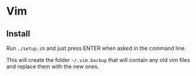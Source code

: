 # Vim

## Install 

Run ```./setup.sh``` and just press ENTER when asked in the command line.

This will create the folder ```~/.vim.backup``` that will contain any old vim files and replace them with the new ones.
